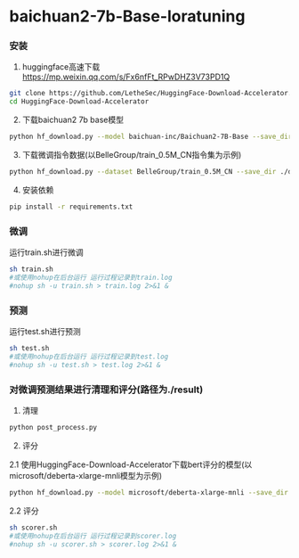 # baichuan2-7b-Base-loratuning


### 安装

1. huggingface高速下载 https://mp.weixin.qq.com/s/Fx6nfFt_RPwDHZ3V73PD1Q
```bash
git clone https://github.com/LetheSec/HuggingFace-Download-Accelerator.git
cd HuggingFace-Download-Accelerator
```

2. 下载baichuan2 7b base模型
```bash
python hf_download.py --model baichuan-inc/Baichuan2-7B-Base --save_dir ./Baichuan2-7B-Base
```

3. 下载微调指令数据(以BelleGroup/train_0.5M_CN指令集为示例)
```bash
python hf_download.py --dataset BelleGroup/train_0.5M_CN --save_dir ./data
```

4. 安装依赖
```bash
pip install -r requirements.txt
```

### 微调
运行train.sh进行微调
```bash
sh train.sh
#或使用nohup在后台运行 运行过程记录到train.log
#nohup sh -u train.sh > train.log 2>&1 &
```

### 预测
运行test.sh进行预测
```bash
sh test.sh
#或使用nohup在后台运行 运行过程记录到test.log
#nohup sh -u test.sh > test.log 2>&1 &
```

### 对微调预测结果进行清理和评分(路径为./result)

1. 清理

```bash
python post_process.py
```

2. 评分


2.1 使用HuggingFace-Download-Accelerator下载bert评分的模型(以microsoft/deberta-xlarge-mnli模型为示例)
```bash
python hf_download.py --model microsoft/deberta-xlarge-mnli --save_dir ./deberta-xlarge-mnli
```

 2.2  评分
```bash
sh scorer.sh
#或使用nohup在后台运行 运行过程记录到scorer.log
#nohup sh -u scorer.sh > scorer.log 2>&1 &
```

